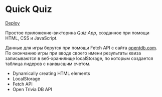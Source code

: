 # Quick Quiz

[Deploy](https://vadim-m.github.io/quick-qiuz/index.html)

Простое приложение-викторина _Quiz App_, созданное при помощи HTML, CSS и JavaScript. 

Данные для игры берутся при помощи Fetch API с сайта [opentdb.com](https://opentdb.com). По окончанию игры при вводе своего имени результаты квиза записываются в веб-хранилище localStorage, по которым создается таблица лидеров с наивысшим счетом.

- Dynamically creating HTML elements
- LocalStorage
- Fetch API
- Open Trivia DB API
